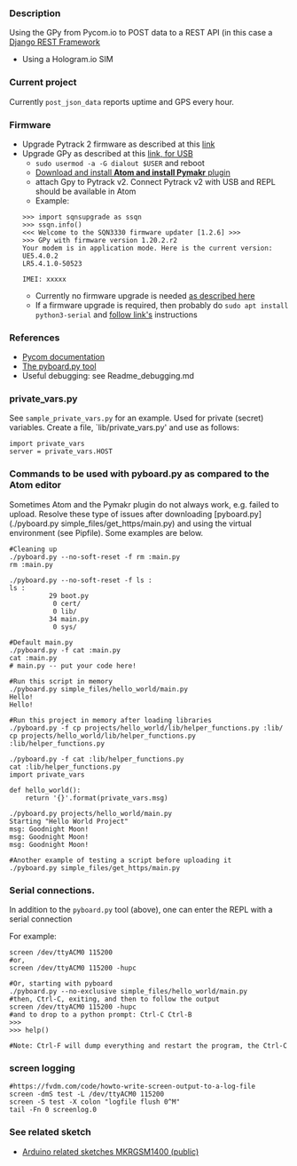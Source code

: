 ### Description
Using the GPy from Pycom.io to POST data to a REST API (in this case a [Django REST Framework](https://www.django-rest-framework.org/)
* Using a Hologram.io SIM

### Current project 
Currently `post_json_data` reports uptime and GPS every hour.

### Firmware
* Upgrade Pytrack 2 firmware as described at this [link](https://docs.pycom.io/updatefirmware/expansionboard/)
* Upgrade GPy as described at this [link, for USB](https://docs.pycom.io/updatefirmware/ltemodem/)
    * `sudo usermod -a -G dialout $USER` and reboot 
    * [Download and install __Atom and install Pymakr__ plugin](https://docs.pycom.io/gettingstarted/software/atom/)
    * attach Gpy to Pytrack v2.  Connect Pytrack v2 with USB and REPL should be available in Atom
    * Example:
    ```
    >>> import sqnsupgrade as ssqn
    >>> ssqn.info()
    <<< Welcome to the SQN3330 firmware updater [1.2.6] >>>
    >>> GPy with firmware version 1.20.2.r2
    Your modem is in application mode. Here is the current version:
    UE5.4.0.2
    LR5.4.1.0-50523

    IMEI: xxxxx
    ```
    * Currently no firmware upgrade is needed [as described here](https://docs.pycom.io/updatefirmware/ltemodem/)
    * If a firmware upgrade is required, then probably do `sudo apt install python3-serial` and [follow link's](https://docs.pycom.io/updatefirmware/ltemodem/) instructions

### References 
* [Pycom documentation](https://docs.pycom.io/)
* [The pyboard.py tool](https://docs.micropython.org/en/latest/reference/pyboard.py.html)
* Useful debugging: see Readme_debugging.md

### private_vars.py
See `sample_private_vars.py` for an example. Used for private (secret) variables.  Create
a file, `lib/private_vars.py' and use as follows:

```
import private_vars
server = private_vars.HOST
```

### Commands to be used with pyboard.py as compared to the Atom editor
Sometimes Atom and the Pymakr plugin do not always work, e.g. failed to upload.
Resolve these type of issues after downloading [pyboard.py](./pyboard.py simple_files/get_https/main.py)
and using the virtual environment (see Pipfile).  Some examples are below.

```
#Cleaning up
./pyboard.py --no-soft-reset -f rm :main.py
rm :main.py

./pyboard.py --no-soft-reset -f ls :
ls :
          29 boot.py
           0 cert/
           0 lib/
          34 main.py
           0 sys/

#Default main.py
./pyboard.py -f cat :main.py
cat :main.py
# main.py -- put your code here!

#Run this script in memory
./pyboard.py simple_files/hello_world/main.py
Hello!
Hello!

#Run this project in memory after loading libraries
./pyboard.py -f cp projects/hello_world/lib/helper_functions.py :lib/
cp projects/hello_world/lib/helper_functions.py :lib/helper_functions.py

./pyboard.py -f cat :lib/helper_functions.py
cat :lib/helper_functions.py
import private_vars

def hello_world():
    return '{}'.format(private_vars.msg)

./pyboard.py projects/hello_world/main.py
Starting "Hello World Project"
msg: Goodnight Moon!
msg: Goodnight Moon!
msg: Goodnight Moon!

#Another example of testing a script before uploading it
./pyboard.py simple_files/get_https/main.py

```
### Serial connections.
In addition to the `pyboard.py` tool (above), one can enter the REPL with a serial connection

For example:
```
screen /dev/ttyACM0 115200
#or,
screen /dev/ttyACM0 115200 -hupc

#Or, starting with pyboard
./pyboard.py --no-exclusive simple_files/hello_world/main.py
#then, Ctrl-C, exiting, and then to follow the output
screen /dev/ttyACM0 115200 -hupc
#and to drop to a python prompt: Ctrl-C Ctrl-B
>>>
>>> help()

#Note: Ctrl-F will dump everything and restart the program, the Ctrl-C
```

### screen logging
```
#https://fvdm.com/code/howto-write-screen-output-to-a-log-file
screen -dmS test -L /dev/ttyACM0 115200
screen -S test -X colon "logfile flush 0^M"
tail -Fn 0 screenlog.0
```
### See related sketch
* [Arduino related sketches MKRGSM1400 (public)](https://github.com/johnedstone/mkrgsm1400-post-json-ssl)

<!---
# vim: ai et ts=4 sw=4 sts=4 nu
-->
